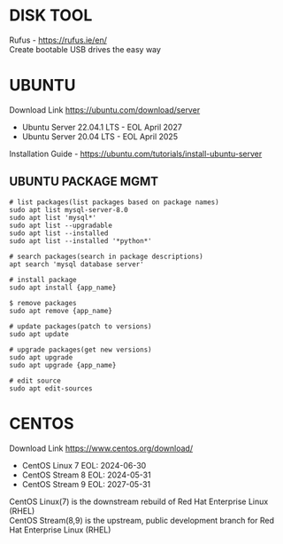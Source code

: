 # DISK TOOL

Rufus - <https://rufus.ie/en/>  
Create bootable USB drives the easy way

# UBUNTU
Download Link <https://ubuntu.com/download/server>

- Ubuntu Server 22.04.1 LTS - EOL April 2027  
- Ubuntu Server 20.04 LTS - EOL April 2025

Installation Guide - <https://ubuntu.com/tutorials/install-ubuntu-server>

## UBUNTU PACKAGE MGMT

```
# list packages(list packages based on package names)
sudo apt list mysql-server-8.0
sudo apt list 'mysql*'
sudo apt list --upgradable
sudo apt list --installed
sudo apt list --installed '*python*'

# search packages(search in package descriptions)
apt search 'mysql database server'

# install package
sudo apt install {app_name}

$ remove packages
sudo apt remove {app_name}

# update packages(patch to versions)
sudo apt update

# upgrade packages(get new versions)
sudo apt upgrade
sudo apt upgrade {app_name}

# edit source
sudo apt edit-sources
```

# CENTOS
Download Link <https://www.centos.org/download/>
- CentOS Linux 7 EOL: 2024-06-30
- CentOS Stream 8 EOL: 2024-05-31
- CentOS Stream 9 EOL: 2027-05-31  

CentOS Linux(7) is the downstream rebuild of Red Hat Enterprise Linux (RHEL)  
CentOS Stream(8,9) is the upstream, public development branch for Red Hat Enterprise Linux (RHEL) 
